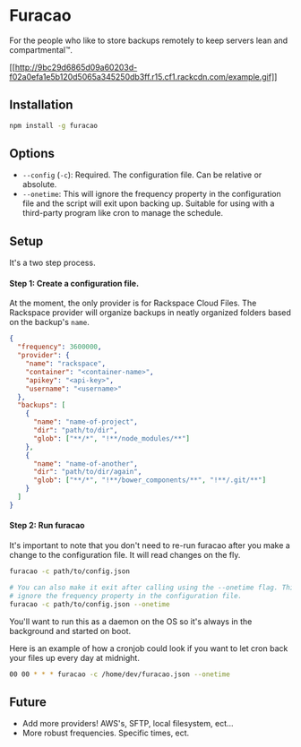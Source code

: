 # Furacao

For the people who like to store backups remotely to keep servers lean and
compartmental™.

[[http://9bc29d6865d09a60203d-f02a0efa1e5b120d5065a345250db3ff.r15.cf1.rackcdn.com/example.gif]]

## Installation

```bash
npm install -g furacao
```

## Options

* `--config` (`-c`): Required. The configuration file. Can be relative or absolute.
* `--onetime`: This will ignore the frequency property in the configuration file and the script will exit upon backing up. Suitable for using with a third-party program like cron to manage the schedule.

## Setup

It's a two step process.

#### Step 1: Create a configuration file.

At the moment, the only provider is for Rackspace Cloud Files. The Rackspace
provider will organize backups in neatly organized folders based on the backup's
`name`.

```json
{
  "frequency": 3600000,
  "provider": {
    "name": "rackspace",
    "container": "<container-name>",
    "apikey": "<api-key>",
    "username": "<username>"
  },
  "backups": [
    {
      "name": "name-of-project",
      "dir": "path/to/dir",
      "glob": ["**/*", "!**/node_modules/**"]
    },
    {
      "name": "name-of-another",
      "dir": "path/to/dir/again",
      "glob": ["**/*", "!**/bower_components/**", "!**/.git/**"]
    }
  ]
}
```

#### Step 2: Run furacao

It's important to note that you don't need to re-run furacao after you make a
change to the configuration file. It will read changes on the fly.

```bash
furacao -c path/to/config.json

# You can also make it exit after calling using the --onetime flag. This will
# ignore the frequency property in the configuration file.
furacao -c path/to/config.json --onetime
```

You'll want to run this as a daemon on the OS so it's always in the background
and started on boot.

Here is an example of how a cronjob could look if you want to let cron back your
files up every day at midnight.

```bash
00 00 * * * furacao -c /home/dev/furacao.json --onetime
```

## Future

* Add more providers! AWS's, SFTP, local filesystem, ect...
* More robust frequencies. Specific times, ect.
